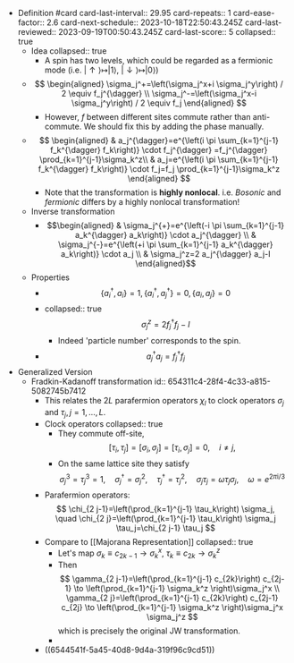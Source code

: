 - Definition #card
  card-last-interval:: 29.95
  card-repeats:: 1
  card-ease-factor:: 2.6
  card-next-schedule:: 2023-10-18T22:50:43.245Z
  card-last-reviewed:: 2023-09-19T00:50:43.245Z
  card-last-score:: 5
  collapsed:: true
	- Idea
	  collapsed:: true
		- A spin has two levels, which could be regarded as a fermionic mode (i.e. $|\uparrow \rangle \mapsto |1\rangle$, $|\downarrow \rangle \mapsto |0\rangle$)
	- $$
	  \begin{aligned}
	  \sigma_j^+=\left(\sigma_j^x+i \sigma_j^y\right) / 2 \equiv f_j^{\dagger} \\
	  \sigma_j^-=\left(\sigma_j^x-i \sigma_j^y\right) / 2 \equiv f_j
	  \end{aligned}
	  $$
		- However, $f$ between different sites commute rather than anti-commute. We should fix this by adding the phase manually.
	- $$
	  \begin{aligned}
	  & a_j^{\dagger}=e^{\left(i \pi \sum_{k=1}^{j-1} f_k^{\dagger} f_k\right)} \cdot f_j^{\dagger} =f_j^{\dagger} \prod_{k=1}^{j-1}\sigma_k^z\\
	  & a_j=e^{\left(i \pi \sum_{k=1}^{j-1} f_k^{\dagger} f_k\right)} \cdot f_j=f_j \prod_{k=1}^{j-1}\sigma_k^z
	  \end{aligned}
	  $$
		- Note that the transformation is **highly nonlocal**.
		  i.e. *Bosonic* and *fermionic* differs by a highly nonlocal transformation!
	- Inverse transformation
		- $$\begin{aligned}
		  & \sigma_j^{+}=e^{\left(-i \pi \sum_{k=1}^{j-1} a_k^{\dagger} a_k\right)} \cdot a_j^{\dagger} \\
		  & \sigma_j^{-}=e^{\left(+i \pi \sum_{k=1}^{j-1} a_k^{\dagger} a_k\right)} \cdot a_j \\
		  & \sigma_j^z=2 a_j^{\dagger} a_j-I
		  \end{aligned}$$
	- Properties
		- $$
		  \left\{a_i^{\dagger}, a_i\right\}=1,\left\{a_i^{\dagger}, a_j^{\dagger}\right\}=0,\left\{a_i, a_j\right\}=0
		  $$
		- collapsed:: true
		  $$
		  \sigma_j^z=2 f_j^{\dagger} f_j-I
		  $$
			- Indeed 'particle number' corresponds to the spin.
		- $$
		  a_j^{\dagger} a_j=f_j^{\dagger} f_j
		  $$
- Generalized Version
	- Fradkin-Kadanoff transformation
	  id:: 654311c4-28f4-4c33-a815-5082745b7412
		- This relates the $2 L$ parafermion operators $\chi_l$ to clock operators $\sigma_j$ and $\tau_j, j=1, \ldots, L$.
		- Clock operators
		  collapsed:: true
			- They commute off-site,
			  $$
			  \left[\tau_i, \tau_j\right]=\left[\sigma_i, \sigma_j\right]=\left[\tau_i, \sigma_j\right]=0, \quad i \neq j,
			  $$
			- On the same lattice site they satisfy
			  $$
			  \sigma_j^3=\tau_j^3=1, \quad \sigma_j^{\dagger}=\sigma_j^2, \quad \tau_j^{\dagger}=\tau_j^2, \quad \sigma_j \tau_j=\omega \tau_j \sigma_j, \quad \omega=e^{2 \pi \mathrm{i} / 3}
			  $$
		- Parafermion operators:
		  $$
		  \chi_{2 j-1}=\left(\prod_{k=1}^{j-1} \tau_k\right) \sigma_j, \quad \chi_{2 j}=\left(\prod_{k=1}^{j-1} \tau_k\right) \sigma_j \tau_j=\chi_{2 j-1} \tau_j
		  $$
		- Compare to [[Majorana Representation]]
		  collapsed:: true
			- Let's map $\sigma_k \equiv c_{2k-1} \to \sigma_k^x$, $\tau_k \equiv c_{2k} \to \sigma_k^z$
			- Then
			  $$
			  \gamma_{2 j-1}=\left(\prod_{k=1}^{j-1} c_{2k}\right) c_{2j-1} \to \left(\prod_{k=1}^{j-1} \sigma_k^z \right)\sigma_j^x \\ 
			  \gamma_{2 j}=\left(\prod_{k=1}^{j-1} c_{2k}\right) c_{2j-1} c_{2j} \to \left(\prod_{k=1}^{j-1} \sigma_k^z \right)\sigma_j^x \sigma_j^z
			  $$
			  which is precisely the original JW transformation.
			-
		- ((6544541f-5a45-40d8-9d4a-319f96c9cd51))
